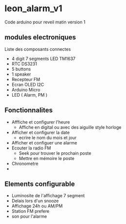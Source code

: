 # leon_alarm_v1
Code arduino pour reveil matin version 1

## modules electroniques

Liste des composants connectes

+ 4 digit 7 segments LED TM1637
+ RTC DS3231
+ 5 buttons
+ 1 speaker
+ Recepteur FM 
+ Ecran OLED I2C 
+ Arduino Micro 
+ LED ( Alarm, PM )

## Fonctionnalites

+ Afffiche et configurer l'heure
    + Affiche en digital ou avec des aiguille style horloge
+ Afficher et configurer la date
    + ecrire le nom du mois et jour
+ Afficher et configuer une alarme
+ Ecouter la radio FM
  + Seek pour trouver le prochain poste
  + Mettre en mémoire le poste
+ Chronometre
+ 

## Elements configurable

+ Luminosite de l'affichage 7 segment
+ Delais lors d'un snooze
+ Affichage 24h ou AM/PM
+ Station FM prefere
+ son pour l'alarme
